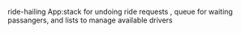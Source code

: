 ride-hailing App:stack for undoing ride requests , queue for waiting passangers, and lists to manage available drivers
